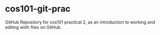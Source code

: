 # cos101-git-prac
GitHub Repository for cos101 practical 2, as an introduction to working and editing wiith files on GitHub. 
